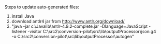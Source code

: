 Steps to update auto-generated files:

1. install Java
2. download antlr4 jar from http://www.antlr.org/download/
3. "java -jar c:\Javalib\antlr-4.9.2-complete.jar -Dlanguage=JavaScript -listener -visitor C:\src2\conversion-pilot\src\lib\outputProcessor\json.g4 -o C:\src2\conversion-pilot\src\lib\outputProcessor\autogen\"
